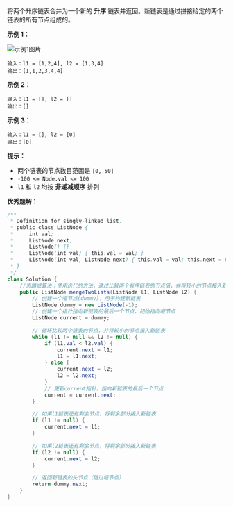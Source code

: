 将两个升序链表合并为一个新的 **升序** 链表并返回。新链表是通过拼接给定的两个链表的所有节点组成的。

**示例 1：**

![示例1图片](https://assets.leetcode.com/uploads/2020/10/03/merge_ex1.jpg)

```
输入：l1 = [1,2,4], l2 = [1,3,4]
输出：[1,1,2,3,4,4]

```

**示例 2：**

```
输入：l1 = [], l2 = []
输出：[]

```

**示例 3：**

```
输入：l1 = [], l2 = [0]
输出：[0]

```

**提示：**

- 两个链表的节点数目范围是 `[0, 50]`
- `-100 <= Node.val <= 100`
- `l1` 和 `l2` 均按 **非递减顺序** 排列

**优秀题解：**

```java
/**
 * Definition for singly-linked list.
 * public class ListNode {
 *     int val;
 *     ListNode next;
 *     ListNode() {}
 *     ListNode(int val) { this.val = val; }
 *     ListNode(int val, ListNode next) { this.val = val; this.next = next; }
 * }
 */
class Solution {
	//思路或算法：使用迭代的方法，通过比较两个有序链表的节点值，并将较小的节点接入新链表，最终得到合并后的有序链表
	public ListNode mergeTwoLists(ListNode l1, ListNode l2) {
		// 创建一个哑节点(dummy)，用于构建新链表
		ListNode dummy = new ListNode(-1);
		// 创建一个指针指向新链表的最后一个节点，初始指向哑节点
		ListNode current = dummy;

		// 循环比较两个链表的节点，并将较小的节点接入新链表
		while (l1 != null && l2 != null) {
			if (l1.val < l2.val) {
				current.next = l1;
				l1 = l1.next;
			} else {
				current.next = l2;
				l2 = l2.next;
			}
			// 更新current指针，指向新链表的最后一个节点
			current = current.next;
		}

		// 如果l1链表还有剩余节点，将剩余部分接入新链表
		if (l1 != null) {
			current.next = l1;
		}

		// 如果l2链表还有剩余节点，将剩余部分接入新链表
		if (l2 != null) {
			current.next = l2;
		}

		// 返回新链表的头节点（跳过哑节点）
		return dummy.next;
	}
}
```